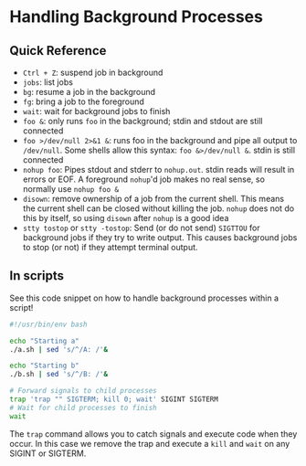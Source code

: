 # Handling Background Processes

## Quick Reference

* `Ctrl + Z`: suspend job in background
* `jobs`: list jobs
* `bg`: resume a job in the background
* `fg`: bring a job to the foreground
* `wait`: wait for background jobs to finish
* `foo &`: only runs `foo` in the background; stdin and stdout are still connected
* `foo >/dev/null 2>&1 &`: runs foo in the background and pipe all output to `/dev/null`. Some shells allow this syntax: `foo &>/dev/null &`. stdin is still connected
* `nohup foo`: Pipes stdout and stderr to `nohup.out`. stdin reads will result in errors or EOF. A foreground `nohup`'d job makes no real sense, so normally use `nohup foo &`
* `disown`: remove ownership of a job from the current shell. This means the current shell can be closed without killing the job. `nohup` does not do this by itself, so using `disown` after `nohup` is a good idea
* `stty tostop` or `stty -tostop`: Send (or do not send) `SIGTTOU` for background jobs if they try to write output. This causes background jobs to stop (or not) if they attempt terminal output.

## In scripts

See this code snippet on how to handle background processes within a script!

```bash
#!/usr/bin/env bash

echo "Starting a"
./a.sh | sed 's/^/A: /'&

echo "Starting b"
./b.sh | sed 's/^/B: /'&

# Forward signals to child processes
trap 'trap "" SIGTERM; kill 0; wait' SIGINT SIGTERM
# Wait for child processes to finish
wait
```

The `trap` command allows you to catch signals and execute code when they occur.
In this case we remove the trap and execute a `kill` and `wait` on any SIGINT or SIGTERM.
